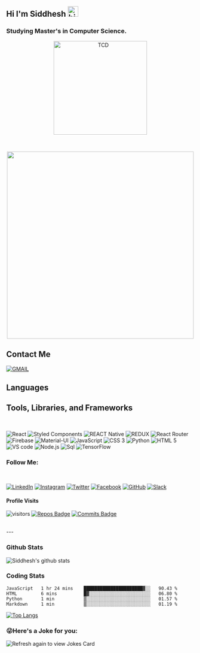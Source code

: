 ## Hi I'm Siddhesh <img src="https://user-images.githubusercontent.com/1303154/88677602-1635ba80-d120-11ea-84d8-d263ba5fc3c0.gif" width="28px" alt="hi">

### Studying Master's in Computer Science. <br />
<p align="center"> <img src="https://www.virtualeducationexpo.ie/wp-content/uploads/2020/06/Trinity_Main_Logo.jpg" width="250px" alt="TCD"> </p>
<br />
<p align="center"> <img src = "https://user-images.githubusercontent.com/22409980/108768484-9a81dc00-754f-11eb-96b0-98d890ab4776.gif" width="500px"> </p>

## Contact Me


[![GMAIL](https://img.shields.io/badge/Gmail-D14836?style=for-the-badge&logo=gmail&logoColor=white)](kankekas@tcd.ie)


## Languages
## Tools, Libraries, and Frameworks
<br />

![React](https://img.shields.io/badge/React-20232A?style=for-the-badge&logo=react&logoColor=61DAFB)
![Styled Components](https://img.shields.io/badge/styled--components-DB7093?style=for-the-badge&logo=styled-components&logoColor=white)
![REACT Native](https://img.shields.io/badge/React_Native-20232A?style=for-the-badge&logo=react&logoColor=61DAFB)
![REDUX](https://img.shields.io/badge/Redux-593D88?style=for-the-badge&logo=redux&logoColor=white)
![React Router](https://img.shields.io/badge/React_Router-CA4245?style=for-the-badge&logo=react-router&logoColor=white)
![Firebase](https://img.shields.io/badge/firebase-ffca28?style=for-the-badge&logo=firebase&logoColor=white)
![Material-UI](https://img.shields.io/badge/Material--UI-0081CB?style=for-the-badge&logo=material-ui&logoColor=white)
![JavaScript](https://img.shields.io/badge/-JavaScript-090909?style=for-the-badge&logo=JavaScript&logoColor=E9D54D)
![CSS 3](https://img.shields.io/badge/CSS3-1572B6?style=for-the-badge&logo=css3&logoColor=white)
![Python](https://img.shields.io/badge/Python-14354C?style=for-the-badge&logo=python&logoColor=white)
![HTML 5](https://img.shields.io/badge/HTML5-E34F26?style=for-the-badge&logo=html5&logoColor=white)
![VS code](https://img.shields.io/badge/Visual_Studio_Code-0078D4?style=for-the-badge&logo=visual%20studio%20code&logoColor=white)
![Node.js](https://img.shields.io/badge/Node.js-43853D?style=for-the-badge&logo=node.js&logoColor=white)
![Sql](https://img.shields.io/badge/-Sql-090909?style=for-the-badge&logo=mysql&logoColor=00648B)
![TensorFlow](https://img.shields.io/badge/-TensorFlow-090909?style=for-the-badge&logo=tensorflow&logoColor=F88C00)

### Follow Me:
<br />

[![LinkedIn](https://img.shields.io/badge/-LinkedIn-090909?style=for-the-badge&logo=linkedin&logoColor=007BB6)](https://www.linkedin.com/in/siddhesh-kankekar-2a5b22186/)
[![Instagram](https://img.shields.io/badge/-Instagram-090909?style=for-the-badge&logo=instagram&logoColor=B4068E)](https://www.instagram.com/siddhesh.2101/)
[![Twitter](https://img.shields.io/badge/-Twitter-090909?style=for-the-badge&logo=Twitter&logoColor=1C9DEB)](https://twitter.com/SiddheshKankek1)
[![Facebook](https://img.shields.io/badge/-Facebook-090909?style=for-the-badge&logo=Facebook&logoColor=1195F5)](https://www.facebook.com/siddhesh.kankekar.50/)
[![GitHub](https://img.shields.io/badge/github-100000?style=for-the-badge&logo=github&logocolor=white)](https://github.com/siddhesh21)
[![Slack](https://img.shields.io/badge/Slack-4A154B?style=for-the-badge&logo=slack&logoColor=white)]()

<!-- [![YouTube](https://img.shields.io/badge/-YouTube-090909?style=for-the-badge&logo=YouTube&logoColor=FF0000)](https://www.youtube.com/alexeyshpavdaMain) -->


#### Profile Visits

![visitors](https://visitor-badge.glitch.me/badge?page_id=siddhesh21.siddhesh21)
[![Repos Badge](https://badges.pufler.dev/repos/siddhesh21)](https://github.com/siddhesh21/siddhesh21)
[![Commits Badge](https://badges.pufler.dev/commits/monthly/siddhesh21)](https://badges.pufler.dev)

<br >
---

### Github Stats

![Siddhesh's github stats](https://github-readme-stats.vercel.app/api?username=siddhesh21&count_private=true&theme=tokyonight&show_icons=true)

### Coding Stats

<!--START_SECTION:waka-->
```text
JavaScript   1 hr 24 mins    ██████████████████████▓░░   90.43 % 
HTML         6 mins          █▓░░░░░░░░░░░░░░░░░░░░░░░   06.80 % 
Python       1 min           ▒░░░░░░░░░░░░░░░░░░░░░░░░   01.57 % 
Markdown     1 min           ▒░░░░░░░░░░░░░░░░░░░░░░░░   01.19 % 
```
<!--END_SECTION:waka-->

[![Top Langs](https://github-readme-stats.vercel.app/api/top-langs/?username=anuraghazra&layout=compact)](https://github.com/siddhesh21/github-readme-stats)


### 😜Here's a Joke for you:
<img src="https://readme-jokes.vercel.app/api" alt="Refresh again to view Jokes Card" />
